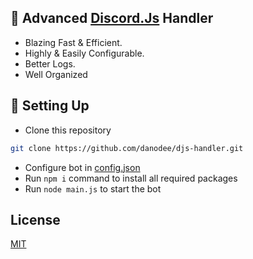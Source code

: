 ## 🤖 Advanced [Discord.Js](https://www.npmjs.com/package/discord.js) Handler
- Blazing Fast & Efficient.
- Highly & Easily Configurable.
- Better Logs.
- Well Organized

## 🚧 Setting Up

- Clone this repository
```bash 
git clone https://github.com/danodee/djs-handler.git
```
- Configure bot in [config.json](https://github.com/danodee/advanced-djs-handler/blob/main/src/config/config.json)
- Run `npm i` command to install all required packages
- Run `node main.js` to start the bot

## License
[MIT](https://github.com/danodee/djs-handler/blob/main/LICENSE)
